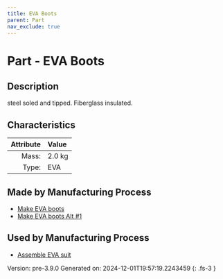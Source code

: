 ```yaml
---
title: EVA Boots
parent: Part
nav_exclude: true
---
```

# Part - EVA Boots

## Description
steel soled and tipped.  Fiberglass insulated.

## Characteristics

| Attribute      | Value |
|--------:|:------|
|Mass:|2.0 kg|
|Type:|EVA|

## Made by Manufacturing Process

- [Make EVA boots](../process/make-eva-boots.html)
- [Make EVA boots Alt #1](../process/make-eva-boots-alt--1.html)

## Used by Manufacturing Process

- [Assemble EVA suit](../process/assemble-eva-suit.html)


Version: pre-3.9.0 Generated on: 2024-12-01T19:57:19.2243459
{: .fs-3 }

